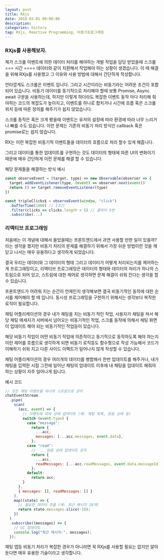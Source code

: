 ```yaml
---
layout: post
title: RXjs
date: 2018-03-01 00:00:00
description:
categories: history
tag: RXjs, Reactive Programming, 비동기프로그래밍
---
```


### RXjs를 사용해보자.

제가 스크롤 이벤트에 의한 데이터 처리를 해야하는 개발 작업을 담당 받았을때 스크롤 === 시간 ==== 데이터와 같이 치환해서 작업해야 하는 상황이 생겼습니다. 이 때 해결을 위해 RXjs를 사용했고 그 이유와 사용 방법에 대해서 간단하게 작성합니다.

안타깝게도 스크롤은 이벤트 입니다. 그리고 시간이라는 비동기라는 어려운 조건이 포함되어 있습니다. 비동기 데이터를 동기적으로 처리해야 할때 보통 Promise, Async await 구문을 사용하는데, 하지만 이렇게 하더라도 복잡한 이벤트 동작 마다 처리해 줘야하는 코드의 복잡도가 높아지고, 이벤트를 하나로 합치거나 시간에 흐름 혹은 스크롤 위치 등에 따른 정의를 해주기가 쉽지 않았습니다.

스크롤 동작은 혹은 크게 봤을때 이벤트는 유저의 설정에 따라 환경에 따라 너무 느리거나 빠를 수도 있습니다. 이런 문제는 기존의 비동기 처리 방식인 callback 혹은 promise로는 쉽지 않습니다.

RX는 이런 복잡한 비동기적 이벤트들을 데이터의 흐름으로 처리 할수 있게 해줍니다.

그리고 데이터를 통한 업데이트를 구현하는 것도 데이터의 형태에 따른 UI의 변화이기 때문에 매우 간단하게 이런 문제를 해결 할 수 있습니다.

해당 문제들을 해결하는 방식 예시

```jsx
const observeEvent = (target, type) => new Observable(observer => {
  target.addEventListener(type, (event) => observer.next(event))
  return () => target.removeEventListener(type)
})

const tripleClicks$ = observeEvent(window, "click")
  .bufferTime(1000) // 1초간
  .filter(clicks => clicks.length > 5) // 클릭이 5번
  .subscribe(...)
```

### 리액티브 프로그래밍

처음에는 이 개념에 대해서 들었을때는 프론트엔드에서 과연 사용할 만한 일이 있을까? 라는 생각을 했지만 비동기 처리의 문제를 해결하기 위해서 가장 쉬운 방법이란 것을 깨닫고 나서는 매우 유용하다고 생각하게 되었습니다.

결국 우리는 데이터와 그 데이터의 형태 그리고 데이터가 어떻게 처리되는지를 제어하는게 프로그래밍이고, 리액티브 프로그래밍은 데이터의 형태와 데이터의 처리가 하나의 스트림으로 되어 있고, 스트림에 대한 제어로 생각하면 문제 해결이 쉬워 진다는 생각을 할 수 있습니다.

프론트엔드가 어려워 지는 순간이 언제인지 생각해보면 결국 비동기적인 동작에 대한 순서를 제어해야 할 때 입니다. 동시성 프로그래밍을 구현하기 위해서는 생각보다 복작한 로직이 필요합니다.

채팅 어플리케이션의 경우 내가 채팅을 치는 비동기 적인 작업, 사용자가 채팅을 쳐서 해당 채팅 메세지가 서버에서 넘어오는 비동기적인 작업, 스크롤 동작에 의해서 채팅 화면이 업데이트 해야 되는 비동기적인 작업등이 있습니다.

해당 비동기 작업이 어떤 비동기 작업에 의존적이고 동기적으로 동작하도록 해야 하는지 이런 제어를 흐름으로 생각하게 되면 비동기 로직등도 함수형으로 작성 가능해서 코드가 이해하기 쉬워 지고 다른 사이드 이팩트가 일어나지 않게 작성할 수 있습니다.

채팅 어플리케이션의 경우 여러개의 데이터를 병합해서 한번 업데이트를 해주거나, 내가 채팅을 입력한 시점 그전에 일어난 채팅의 업데이트 이후에 내 채팅을 업데이트 해줘야하는 상황이 자주 일어나게 됩니다.

예시 코드

```jsx
// 모든 채팅 이벤트를 하나의 스트림으로 관리
chatEventStream
  .pipe(
    scan(
      (acc, event) => {
        // 이벤트에 따라 상태 업데이트 (예: 채팅 목록, 읽음 상태 등)
        switch (event.type) {
          case "message":
            return {
              ...acc,
              messages: [...acc.messages, event.data],
            };
          case "read":
            // ... 읽음 상태 업데이트 로직
            return {
              ...acc,
              readMessages: [...acc.readMessages, event.data.messageId],
            };
          default:
            return acc;
        }
      },
      { messages: [], readMessages: [] }
    ),
    map((state) => {
      // 필요한 데이터 추출 (예: 최근 메시지 10개)
      return state.messages.slice(-10);
    })
  )
  .subscribe((messages) => {
    // UI 업데이트
    console.log("최근 메시지:", messages);
  });
```

채팅 앱등 비동기 처리가 복잡한 경우가 아니라면 꼭 RXjs를 사용할 필요는 없지만 알아 둔다면 매우 유용한 기술이라고 생각합니다.
